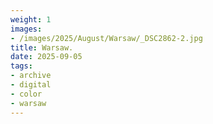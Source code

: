 ```yaml
---
weight: 1
images:
- /images/2025/August/Warsaw/_DSC2862-2.jpg
title: Warsaw.
date: 2025-09-05
tags:
- archive
- digital
- color
- warsaw
---
```


